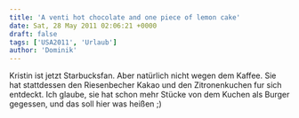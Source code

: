 ```yaml
---
title: 'A venti hot chocolate and one piece of lemon cake'
date: Sat, 28 May 2011 02:06:21 +0000
draft: false
tags: ['USA2011', 'Urlaub']
author: 'Dominik'
---
```


Kristin ist jetzt Starbucksfan. Aber natürlich nicht wegen dem Kaffee. Sie hat stattdessen den Riesenbecher Kakao und den Zitronenkuchen fur sich entdeckt. Ich glaube, sie hat schon mehr Stücke von dem Kuchen als Burger gegessen, und das soll hier was heißen ;)